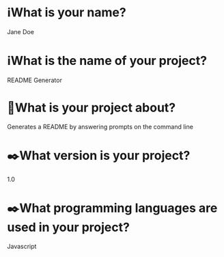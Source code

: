 # :information_source:What is your name?  
Jane Doe
# :information_source:What is the name of your project?  
README Generator
# :memo:What is your project about?  
Generates a README by answering prompts on the command line
# :black_nib:What version is your project?  
1.0
# :black_nib:What programming languages are used in your project?  
Javascript